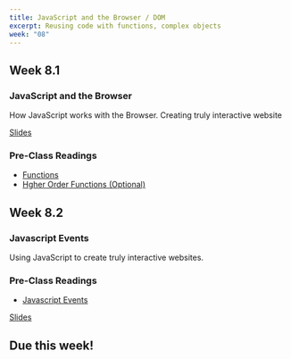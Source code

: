 ```yaml
---
title: JavaScript and the Browser / DOM
excerpt: Reusing code with functions, complex objects
week: "08"
---
```


## Week 8.1

### JavaScript and the Browser

How JavaScript works with the Browser. Creating truly interactive website

[Slides]()

### Pre-Class Readings

- [Functions](https://eloquentjavascript.net/13_browser.html)
- [Hgher Order Functions (Optional)](https://eloquentjavascript.net/14_dom.html)

## Week 8.2

### Javascript Events

Using JavaScript to create truly interactive websites.

### Pre-Class Readings

- [Javascript Events](https://eloquentjavascript.net/15_event.html)

[Slides]()

## Due this week!

<!-- [Lab 7 - Github Classroom Assignment]()

[Lab 7 Instructions](/lab/7/0) -->